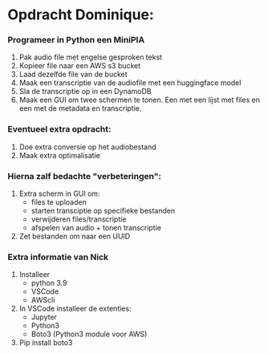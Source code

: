 # Opdracht Dominique:

### Programeer in Python een MiniPIA

1. Pak audio file met engelse gesproken tekst
2. Kopieer file naar een AWS s3 bucket
3. Laad dezelfde file van de bucket
4. Maak een transcriptie van de audiofile met een huggingface model
5. Sla de transcriptie op in een DynamoDB
6. Maak een GUI om twee schermen te tonen. Een met een lijst met files en een met de metadata en transcriptie.

### Eventueel extra opdracht:
1. Doe extra conversie op het audiobestand
2. Maak extra optimalisatie


### Hierna zalf bedachte "verbeteringen":
1. Extra scherm in GUI om:
    - files te uploaden
    - starten transciptie op specifieke bestanden
    - verwijderen files/transcriptie
    - afspelen van audio + tonen transcriptie
2. Zet bestanden om naar een UUID


### Extra informatie van Nick
1. Installeer
    - python 3.9
    - VSCode
    - AWScli
2. In VSCode installeer de extenties:
    - Jupyter
    - Python3
    - Boto3 (Python3 module voor AWS)
3. Pip install boto3
